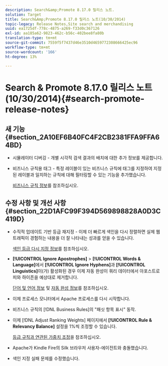 ```yaml
---
description: Search&amp;Promote 8.17.0 릴리스 노트.
solution: Target
title: Search&Amp;Promote 8.17.0 릴리스 노트(10/30/2014)
topic-legacy: Release Notes,Site search and merchandising
uuid: ea1725df-778c-4875-a269-f33d0c367126
exl-id: aa185a62-9823-462c-b56c-402bee8fa80b
translation-type: tm+mt
source-git-commit: 7559f5f7437d46e3510d4659772308666425ec96
workflow-type: tm+mt
source-wordcount: '166'
ht-degree: 13%

---
```


# Search &amp; Promote 8.17.0 릴리스 노트(10/30/2014){#search-promote-release-notes}

## 새 기능 {#section_2A10EF6B40FC4F2CB2381FFA9FFA64BD}

* 시뮬레이터 디버깅 - 개별 시각적 검색 결과의 배치에 대한 추가 정보를 제공합니다.
* 비즈니스 규칙용 태그 - 특정 레이블이 있는 비즈니스 규칙에 태그를 지정하여 지정된 레이블과 일치하는 규칙에 대해 필터링할 수 있는 기능을 추가했습니다.

   [비즈니스 규칙 정보](../c-about-rules-menu/c-about-business-rules.md#concept_2A93D76216754D3D8412CDEA00BD26BD)를 참조하십시오.

## 수정 사항 및 개선 사항 {#section_22D1AFC99F394D569898828A0D3C419D}

* 수직적 업데이트 기반 등급 재지정 - 이제 더 빠르게 색인을 다시 정렬하면 실제 웹 트래픽이 경험하는 내용을 더 잘 나타내는 성과를 얻을 수 있습니다.

   [색인 등급 다시 지정 정보](../c-about-index-menu/c-about-re-rank-index.md#concept_147B0A9FCD51451787DA898E06F7C692)를 참조하십시오.

* **[!UICONTROL Ignore Apostrophes]** > **[!UICONTROL Words & Language]**&#x200B;에서 **[!UICONTROL Ignore Hyphens]**&#x200B;과 **[!UICONTROL Linguistics]**&#x200B;이(가) 활성화된 경우 이제 자동 완성이 쿼리 데이터에서 아포스트로피와 하이픈을 예상대로 제거합니다.

   [단어 및 언어 정보](../c-about-linguistics-menu/c-about-words-and-language.md#concept_CEB4B9576F3C4E2EB87B352EEC738D79) 및 [자동 완성 정보](../c-about-auto-complete.md#concept_093A9CD754864BA79B456FE4BEB64578)를 참조하십시오.

* 이제 프로세스 모니터에서 Apache 프로세스를 다시 시작합니다.
* 비즈니스 규칙의 [!DNL Business Rules]의 &quot;패싯 항목 표시&quot; 동작.
* 이제 [!DNL Adjust Ranking Weights] 페이지에서 **[!UICONTROL Rule & Relevancy Balance]** 설정을 1%씩 조정할 수 있습니다.

   [등급 규칙과 연관된 가중치 조정](../c-about-rules-menu/c-about-ranking-rules.md#task_3CB6FC92A66F4D99874A42D55825DB64)을 참조하십시오.

* Apache가 Kindle Fire의 Silk 브라우저 사용자-에이전트와 충돌했습니다.
* 색인 지정 실패 문제를 수정했습니다.

